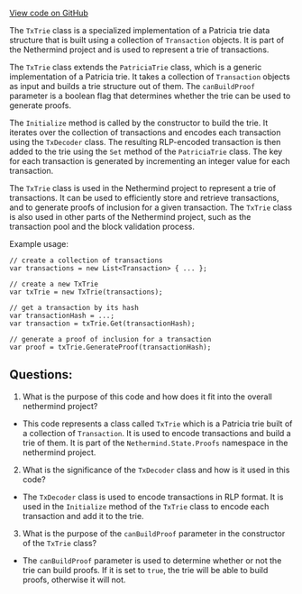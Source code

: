 [View code on GitHub](https://github.com/nethermindeth/nethermind/Nethermind.State/Proofs/TxTrie.cs)

The `TxTrie` class is a specialized implementation of a Patricia trie data structure that is built using a collection of `Transaction` objects. It is part of the Nethermind project and is used to represent a trie of transactions. 

The `TxTrie` class extends the `PatriciaTrie` class, which is a generic implementation of a Patricia trie. It takes a collection of `Transaction` objects as input and builds a trie structure out of them. The `canBuildProof` parameter is a boolean flag that determines whether the trie can be used to generate proofs. 

The `Initialize` method is called by the constructor to build the trie. It iterates over the collection of transactions and encodes each transaction using the `TxDecoder` class. The resulting RLP-encoded transaction is then added to the trie using the `Set` method of the `PatriciaTrie` class. The key for each transaction is generated by incrementing an integer value for each transaction. 

The `TxTrie` class is used in the Nethermind project to represent a trie of transactions. It can be used to efficiently store and retrieve transactions, and to generate proofs of inclusion for a given transaction. The `TxTrie` class is also used in other parts of the Nethermind project, such as the transaction pool and the block validation process. 

Example usage:

```
// create a collection of transactions
var transactions = new List<Transaction> { ... };

// create a new TxTrie
var txTrie = new TxTrie(transactions);

// get a transaction by its hash
var transactionHash = ...;
var transaction = txTrie.Get(transactionHash);

// generate a proof of inclusion for a transaction
var proof = txTrie.GenerateProof(transactionHash);
```
## Questions: 
 1. What is the purpose of this code and how does it fit into the overall nethermind project?
- This code represents a class called `TxTrie` which is a Patricia trie built of a collection of `Transaction`. It is used to encode transactions and build a trie of them. It is part of the `Nethermind.State.Proofs` namespace in the nethermind project.

2. What is the significance of the `TxDecoder` class and how is it used in this code?
- The `TxDecoder` class is used to encode transactions in RLP format. It is used in the `Initialize` method of the `TxTrie` class to encode each transaction and add it to the trie.

3. What is the purpose of the `canBuildProof` parameter in the constructor of the `TxTrie` class?
- The `canBuildProof` parameter is used to determine whether or not the trie can build proofs. If it is set to `true`, the trie will be able to build proofs, otherwise it will not.